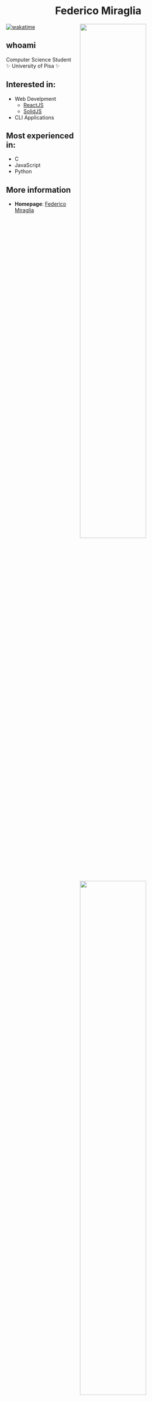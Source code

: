 <h1 align="center"> Federico Miraglia</h1>

<div>
<a href="https://github.com/Mitra98t">
<img
  src="https://github-readme-stats.vercel.app/api?username=Mitra98t&theme=radical&show_icons=true&count_private=true"
  align="right"
  width="60%"
/>
<img
  src="https://github-readme-streak-stats.herokuapp.com/?user=Mitra98t&theme=radical&count_private=true"
  align="right"
  width="60%"
/>
<img
  src="https://github-readme-stats.vercel.app/api/top-langs/?username=Mitra98t&theme=radical&layout=compact&count_private=true"
  align="right"
  width="60%"
/>
</a>

[![wakatime](https://wakatime.com/badge/user/b4965278-835c-40a7-8296-efd762eef06b.svg)](https://wakatime.com/@b4965278-835c-40a7-8296-efd762eef06b)

## whoami

Computer Science Student  
✨ University of Pisa ✨

## Interested in:

  * Web Develpment
    * [ReactJS](https://it.reactjs.org/)
    * [SolidJS](https://www.solidjs.com/)
  * CLI Applications
  


## Most experienced in:

  * C
  * JavaScript
  * Python


## More information

- **Homepage**: [Federico Miraglia](https://github.com/Mitra98t)

</div>